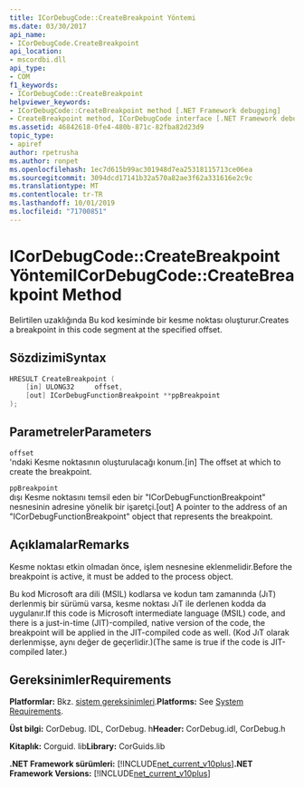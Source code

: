 ```yaml
---
title: ICorDebugCode::CreateBreakpoint Yöntemi
ms.date: 03/30/2017
api_name:
- ICorDebugCode.CreateBreakpoint
api_location:
- mscordbi.dll
api_type:
- COM
f1_keywords:
- ICorDebugCode::CreateBreakpoint
helpviewer_keywords:
- ICorDebugCode::CreateBreakpoint method [.NET Framework debugging]
- CreateBreakpoint method, ICorDebugCode interface [.NET Framework debugging]
ms.assetid: 46842618-0fe4-480b-871c-82fba82d23d9
topic_type:
- apiref
author: rpetrusha
ms.author: ronpet
ms.openlocfilehash: 1ec7d615b99ac301948d7ea25318115713ce06ea
ms.sourcegitcommit: 3094dcd17141b32a570a82ae3f62a331616e2c9c
ms.translationtype: MT
ms.contentlocale: tr-TR
ms.lasthandoff: 10/01/2019
ms.locfileid: "71700851"
---
```

# <a name="icordebugcodecreatebreakpoint-method"></a><span data-ttu-id="4a893-102">ICorDebugCode::CreateBreakpoint Yöntemi</span><span class="sxs-lookup"><span data-stu-id="4a893-102">ICorDebugCode::CreateBreakpoint Method</span></span>
<span data-ttu-id="4a893-103">Belirtilen uzaklığında Bu kod kesiminde bir kesme noktası oluşturur.</span><span class="sxs-lookup"><span data-stu-id="4a893-103">Creates a breakpoint in this code segment at the specified offset.</span></span>  
  
## <a name="syntax"></a><span data-ttu-id="4a893-104">Sözdizimi</span><span class="sxs-lookup"><span data-stu-id="4a893-104">Syntax</span></span>  
  
```cpp  
HRESULT CreateBreakpoint (  
    [in] ULONG32     offset,  
    [out] ICorDebugFunctionBreakpoint **ppBreakpoint  
);  
```  
  
## <a name="parameters"></a><span data-ttu-id="4a893-105">Parametreler</span><span class="sxs-lookup"><span data-stu-id="4a893-105">Parameters</span></span>  
 `offset`  
 <span data-ttu-id="4a893-106">'ndaki Kesme noktasının oluşturulacağı konum.</span><span class="sxs-lookup"><span data-stu-id="4a893-106">[in] The offset at which to create the breakpoint.</span></span>  
  
 `ppBreakpoint`  
 <span data-ttu-id="4a893-107">dışı Kesme noktasını temsil eden bir "ICorDebugFunctionBreakpoint" nesnesinin adresine yönelik bir işaretçi.</span><span class="sxs-lookup"><span data-stu-id="4a893-107">[out] A pointer to the address of an "ICorDebugFunctionBreakpoint" object that represents the breakpoint.</span></span>  
  
## <a name="remarks"></a><span data-ttu-id="4a893-108">Açıklamalar</span><span class="sxs-lookup"><span data-stu-id="4a893-108">Remarks</span></span>  
 <span data-ttu-id="4a893-109">Kesme noktası etkin olmadan önce, işlem nesnesine eklenmelidir.</span><span class="sxs-lookup"><span data-stu-id="4a893-109">Before the breakpoint is active, it must be added to the process object.</span></span>  
  
 <span data-ttu-id="4a893-110">Bu kod Microsoft ara dili (MSIL) kodlarsa ve kodun tam zamanında (JıT) derlenmiş bir sürümü varsa, kesme noktası JıT ile derlenen kodda da uygulanır.</span><span class="sxs-lookup"><span data-stu-id="4a893-110">If this code is Microsoft intermediate language (MSIL) code, and there is a just-in-time (JIT)-compiled, native version of the code, the breakpoint will be applied in the JIT-compiled code as well.</span></span> <span data-ttu-id="4a893-111">(Kod JıT olarak derlenmişse, aynı değer de geçerlidir.)</span><span class="sxs-lookup"><span data-stu-id="4a893-111">(The same is true if the code is JIT-compiled later.)</span></span>  
  
## <a name="requirements"></a><span data-ttu-id="4a893-112">Gereksinimler</span><span class="sxs-lookup"><span data-stu-id="4a893-112">Requirements</span></span>  
 <span data-ttu-id="4a893-113">**Platformlar:** Bkz. [sistem gereksinimleri](../../../../docs/framework/get-started/system-requirements.md).</span><span class="sxs-lookup"><span data-stu-id="4a893-113">**Platforms:** See [System Requirements](../../../../docs/framework/get-started/system-requirements.md).</span></span>  
  
 <span data-ttu-id="4a893-114">**Üst bilgi:** CorDebug. IDL, CorDebug. h</span><span class="sxs-lookup"><span data-stu-id="4a893-114">**Header:** CorDebug.idl, CorDebug.h</span></span>  
  
 <span data-ttu-id="4a893-115">**Kitaplık:** Corguid. lib</span><span class="sxs-lookup"><span data-stu-id="4a893-115">**Library:** CorGuids.lib</span></span>  
  
 <span data-ttu-id="4a893-116">**.NET Framework sürümleri:** [!INCLUDE[net_current_v10plus](../../../../includes/net-current-v10plus-md.md)]</span><span class="sxs-lookup"><span data-stu-id="4a893-116">**.NET Framework Versions:** [!INCLUDE[net_current_v10plus](../../../../includes/net-current-v10plus-md.md)]</span></span>
